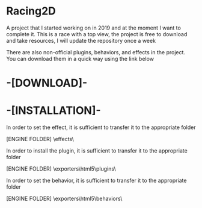 # Racing2D

A project that I started working on in 2019 and at the moment I want to complete it. This is a race with a top view, the project is free to download and take resources, I will update the repository once a week

There are also non-official plugins, behaviors, and effects in the project. You can download them in a quick way using the link below

# -[DOWNLOAD]-


# -[INSTALLATION]-

In order to set the effect, it is sufficient to transfer it to the appropriate folder

[ENGINE FOLDER] \effects\


In order to install the plugin, it is sufficient to transfer it to the appropriate folder

[ENGINE FOLDER] \exporters\html5\plugins\


In order to set the behavior, it is sufficient to transfer it to the appropriate folder

[ENGINE FOLDER] \exporters\html5\behaviors\
